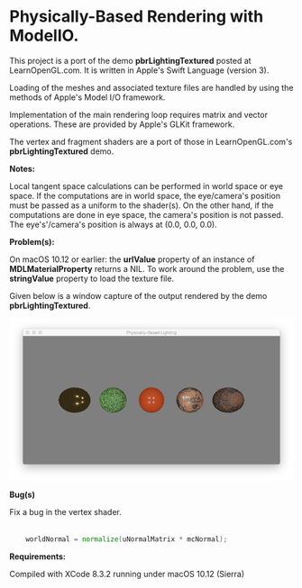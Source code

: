 # Physically-Based Rendering with ModelIO.

This project is a port of the demo **pbrLightingTextured** posted at LearnOpenGL.com. It is written in Apple's Swift Language (version 3).

Loading of the meshes and associated texture files are handled by using the methods of Apple's Model I/O framework.

Implementation of the main rendering loop requires matrix and vector operations. These are provided by Apple's GLKit framework. 

The vertex and fragment shaders are a port of those in LearnOpenGL.com's **pbrLightingTextured** demo. 

**Notes:**

Local tangent space calculations can be performed in world space or eye space. If the computations are in world space, the eye/camera's position must be passed as a uniform to the shader(s). On the other hand, if the computations are done in eye space, the camera's position is not passed. The eye's'/camera's position is always at (0.0, 0.0, 0.0). 


**Problem(s):**

On macOS 10.12 or earlier: the **urlValue** property of an instance of **MDLMaterialProperty** returns a NIL. To work around the problem, use the **stringValue** property to load the texture file.


Given below is a window capture of the output rendered by the demo **pbrLightingTextured**. 

![](Documentation/PBRLightingTextured.png)


**Bug(s)**

Fix a bug in the vertex shader.

```glsl

    worldNormal = normalize(uNormalMatrix * mcNormal);

```

**Requirements:**

Compiled with XCode 8.3.2 running under macOS 10.12 (Sierra)


